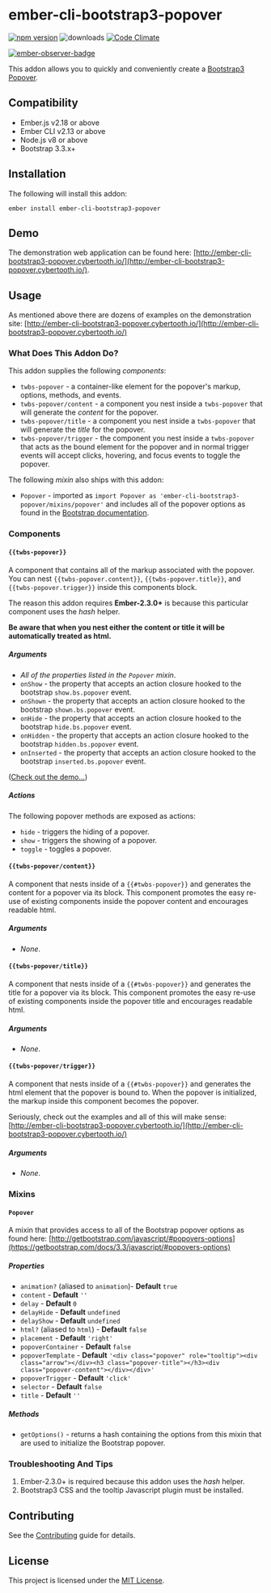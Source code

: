 # ember-cli-bootstrap3-popover

[![npm version](http://badge.fury.io/js/ember-cli-bootstrap3-popover.svg)](http://badge.fury.io/js/ember-cli-bootstrap3-popover) ![downloads](https://img.shields.io/npm/dy/ember-cli-bootstrap3-popover.svg) [![Code Climate](http://codeclimate.com/github/cybertoothca/ember-cli-bootstrap3-popover/badges/gpa.svg)](http://codeclimate.com/github/cybertoothca/ember-cli-bootstrap3-popover)

[![ember-observer-badge](http://emberobserver.com/badges/ember-cli-bootstrap3-popover.svg)](http://emberobserver.com/addons/ember-cli-bootstrap3-popover)

This addon allows you to quickly and conveniently create a [Bootstrap3 Popover](https://getbootstrap.com/docs/3.3/javascript/#popovers).

## Compatibility

- Ember.js v2.18 or above
- Ember CLI v2.13 or above
- Node.js v8 or above
- Bootstrap 3.3.x+

## Installation

The following will install this addon:

```
ember install ember-cli-bootstrap3-popover
```

## Demo

The demonstration web application can be found here:
[http://ember-cli-bootstrap3-popover.cybertooth.io/](http://ember-cli-bootstrap3-popover.cybertooth.io/).

## Usage

As mentioned above there are dozens of examples on the demonstration site:
[http://ember-cli-bootstrap3-popover.cybertooth.io/](http://ember-cli-bootstrap3-popover.cybertooth.io/)

### What Does This Addon Do?

This addon supplies the following _components_:

- `twbs-popover` - a container-like element for the popover's markup, options, methods, and events.
- `twbs-popover/content` - a component you nest inside a `twbs-popover` that will generate
  the _content_ for the popover.
- `twbs-popover/title` - a component you nest inside a `twbs-popover` that will generate
  the _title_ for the popover.
- `twbs-popover/trigger` - the component you nest inside a `twbs-popover` that acts as the bound element for the
  popover and in normal trigger events will accept clicks, hovering, and focus events to toggle the popover.

The following _mixin_ also ships with this addon:

- `Popover` - imported as `import Popover as 'ember-cli-bootstrap3-popover/mixins/popover'` and includes all of the
  popover options as found in the [Bootstrap documentation](https://getbootstrap.com/docs/3.3/javascript/#popovers-options).

### Components

#### `{{twbs-popover}}`

A component that contains all of the markup associated with the popover. You can nest `{{twbs-popover.content}}`,
`{{twbs-popover.title}}`, and `{{twbs-popover.trigger}}` inside this components block.

The reason this addon requires **Ember-2.3.0+** is because this particular component uses the _hash_ helper.

**Be aware that when you nest either the content or title it will be automatically treated as html.**

##### Arguments

- _All of the properties listed in the `Popover` mixin_.
- `onShow` - the property that accepts an action closure hooked to the bootstrap `show.bs.popover` event.
- `onShown` - the property that accepts an action closure hooked to the bootstrap `shown.bs.popover` event.
- `onHide` - the property that accepts an action closure hooked to the bootstrap `hide.bs.popover` event.
- `onHidden` - the property that accepts an action closure hooked to the bootstrap `hidden.bs.popover` event.
- `onInserted` - the property that accepts an action closure hooked to the bootstrap `inserted.bs.popover` event.

([Check out the demo...](http://ember-cli-bootstrap3-popover.cybertooth.io/))

##### Actions

The following popover methods are exposed as actions:

- `hide` - triggers the hiding of a popover.
- `show` - triggers the showing of a popover.
- `toggle` - toggles a popover.

#### `{{twbs-popover/content}}`

A component that nests inside of a `{{#twbs-popover}}` and generates the content for a popover via its block.
This component promotes the easy re-use of existing components inside the popover content and encourages readable html.

##### Arguments

- _None_.

#### `{{twbs-popover/title}}`

A component that nests inside of a `{{#twbs-popover}}` and generates the title for a popover via its block.
This component promotes the easy re-use of existing components inside the popover title and encourages readable html.

##### Arguments

- _None_.

#### `{{twbs-popover/trigger}}`

A component that nests inside of a `{{#twbs-popover}}` and generates the html element that the popover is bound to.
When the popover is initialized, the markup inside this component becomes the popover.

Seriously, check out the examples and all of this will make sense:
[http://ember-cli-bootstrap3-popover.cybertooth.io/](http://ember-cli-bootstrap3-popover.cybertooth.io/)

##### Arguments

- _None_.

### Mixins

#### `Popover`

A mixin that provides access to all of the Bootstrap popover options as found
here: [http://getbootstrap.com/javascript/#popovers-options](https://getbootstrap.com/docs/3.3/javascript/#popovers-options)

##### Properties

- `animation?` (aliased to `animation`)- **Default** `true`
- `content` - **Default** `''`
- `delay` - **Default** `0`
- `delayHide` - **Default** `undefined`
- `delayShow` - **Default** `undefined`
- `html?` (aliased to `html`) - **Default** `false`
- `placement` - **Default** `'right'`
- `popoverContainer` - **Default** `false`
- `popoverTemplate` - **Default** `'<div class="popover" role="tooltip"><div class="arrow"></div><h3 class="popover-title"></h3><div class="popover-content"></div></div>'`
- `popoverTrigger` - **Default** `'click'`
- `selector` - **Default** `false`
- `title` - **Default** `''`

##### Methods

- `getOptions()` - returns a hash containing the options from this mixin
  that are used to initialize the Bootstrap popover.

### Troubleshooting And Tips

1. Ember-2.3.0+ is required because this addon uses the _hash_ helper.
1. Bootstrap3 CSS and the tooltip Javascript plugin must be installed.

## Contributing

See the [Contributing](CONTRIBUTING.md) guide for details.

## License

This project is licensed under the [MIT License](LICENSE.md).
